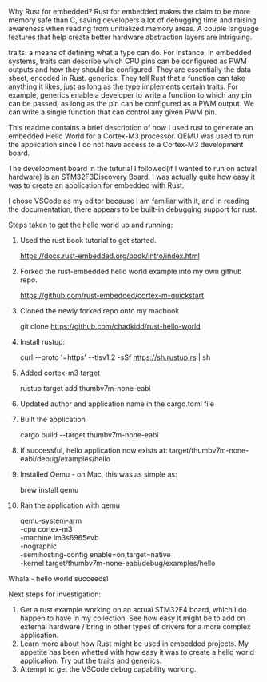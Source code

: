 
Why Rust for embedded?
Rust for embedded makes the claim to be more memory safe than C, saving developers a lot of debugging time and raising awareness when reading from unitialized memory areas.  A couple language features that help create better hardware abstraction layers are intriguing.

traits: a means of defining what a type can do. For instance, in embedded systems, traits can describe which CPU pins can be configured as PWM outputs and how they should be configured. They are essentially the data sheet, encoded in Rust.
generics:  They tell Rust that a function can take anything it likes, just as long as the type implements certain traits. For example, generics enable a developer to write a function to which any pin can be passed, as long as the pin can be configured as a PWM output. We can write a single function that can control any given PWM pin.

This readme contains a brief description of how I used rust to generate an embedded Hello World for a Cortex-M3 processor.
QEMU was used to run the application since I do not have access to a Cortex-M3 development board.

The development board in the tuturial I followed(if I wanted to run on actual hardware) is an STM32F3Discovery Board.
I was actually quite how easy it was to create an application for embedded with Rust.

I chose VSCode as my editor because I am familiar with it, and in reading the documentation, there appears to be built-in   debugging support for rust.

Steps taken to get the hello world up and running:
1.  Used the rust book tutorial to get started.

    https://docs.rust-embedded.org/book/intro/index.html

2.  Forked the rust-embedded hello world example into my own github repo.

    https://github.com/rust-embedded/cortex-m-quickstart

3.  Cloned the newly forked repo onto my macbook

    git clone https://github.com/chadkidd/rust-hello-world

4.  Install rustup:

    curl --proto '=https' --tlsv1.2 -sSf https://sh.rustup.rs | sh

5.  Added cortex-m3 target

    rustup target add thumbv7m-none-eabi

6.  Updated author and application name in the cargo.toml file

7.  Built the application

    cargo build --target thumbv7m-none-eabi

8.  If successful, hello application now exists at:  target/thumbv7m-none-eabi/debug/examples/hello

9.  Installed Qemu - on Mac, this was as simple as:  

    brew install qemu

10. Ran the application with qemu

    qemu-system-arm \
      -cpu cortex-m3 \
      -machine lm3s6965evb \
      -nographic \
      -semihosting-config enable=on,target=native \
      -kernel target/thumbv7m-none-eabi/debug/examples/hello


Whala - hello world succeeds!


Next steps for investigation:
1.  Get a rust example working on an actual STM32F4 board, which I do happen to have in my collection.  See how easy it might be to add on external hardware / bring in other types of drivers for a more complex application.
2.  Learn more about how Rust might be used in embedded projects.  My appetite has been whetted with how easy it was to create a hello world application.  Try out the traits and generics.
3.  Attempt to get the VSCode debug capability working.
